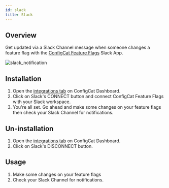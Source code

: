 ```yaml
---
id: slack
title: Slack
---
```


## Overview

Get updated via a Slack Channel message when someone changes a feature flag with the <a href="https://configcat.slack.com/apps/A011CN2QZJB-configcat-feature-flags" target="_blank">ConfigCat Feature Flags</a> Slack App.

![slack_notification](assets/slack/notification.png)

## Installation

1. Open the <a href="https://app.configcat.com/product/integrations" target="_blank">integrations tab</a> on ConfigCat Dashboard.
1. Click on Slack's CONNECT button and connect ConfigCat Feature Flags with your Slack workspace.
1. You're all set. Go ahead and make some changes on your feature flags then check your Slack Channel for notifications.

## Un-installation
1. Open the <a href="https://app.configcat.com/product/integrations" target="_blank">integrations tab</a> on ConfigCat Dashboard.
1. Click on Slack's DISCONNECT button.

## Usage
1. Make some changes on your feature flags 
1. Check your Slack Channel for notifications.